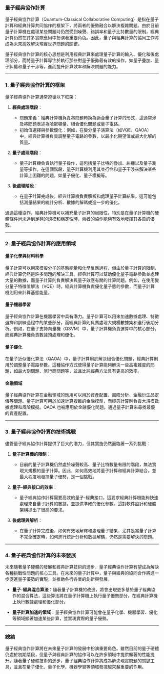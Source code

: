 ### 量子經典協作計算

量子經典協作計算（Quantum-Classical Collaborative Computing）是指在量子計算和經典計算共同協作的框架下，將兩者的優勢融合以解決複雜問題。由於目前量子計算機在處理某些問題時仍然受到噪聲、錯誤率和量子比特數量的限制，經典計算仍然在許多實際應用中扮演著重要角色。因此，量子與經典計算的協同工作將成為未來高效解決現實世界問題的關鍵。

量子經典協作計算的核心思想是利用經典計算來處理量子計算的輸入、優化和後處理部分，而將量子計算專注於執行那些對量子優勢最有效的操作，如量子疊加、量子糾纏和量子干涉等，進而提升計算效率和解決問題的能力。

---

### **1. 量子經典協作計算的框架**

量子經典協作計算通常遵循以下框架：

1. **經典處理階段**：
   - 問題定義：經典計算機負責將問題轉換為適合量子計算的形式，這通常涉及將問題表述為哈密頓量、組合優化問題或量子電路。
   - 初始值選擇與參數優化：例如，在變分量子演算法（如VQE、QAOA）中，經典計算機負責調整量子電路的參數，以最小化期望值或最大化解的質量。

2. **量子處理階段**：
   - 量子計算機負責執行量子操作，這包括量子比特的疊加、糾纏以及量子測量等操作。在這個階段，量子計算機利用其並行性和量子干涉來解決某些計算上困難的問題，如量子優化、量子模擬等。

3. **後處理階段**：
   - 在量子計算完成後，經典計算機負責解析和處理量子計算結果。這可能包括測量結果的統計分析、數據的解碼或進一步的優化。

通過這種協作，經典計算機可以補充量子計算的局限性，特別是在量子計算機的硬體條件尚未達到足夠的規模和穩定性時，兩者的協作能夠有效地發揮其各自的優勢。

---

### **2. 量子經典協作計算的應用領域**

#### **量子化學與材料科學**
量子計算可以用來模擬分子的基態能量和化學反應過程，但由於量子計算的限制，經典計算仍然是許多問題的解決工具。經典計算可以幫助優化量子電路參數並處理大量的數據，而量子計算則負責解決與量子效應有關的計算問題。例如，在使用變分量子特徵值解法（VQE）時，經典計算機負責優化量子態的參數，而量子計算機則用來計算基態能量。

#### **量子機器學習**
量子經典協作計算在機器學習中具有潛力。量子計算可以用來加速數據處理、特徵選擇和訓練過程中的某些部分，而經典計算則負責處理大規模數據集和進行後期分析。例如，在量子支持向量機（QSVM）中，量子計算機負責運算中的核心部分，而經典計算機負責數據預處理和優化。

#### **量子優化**
在量子近似優化算法（QAOA）中，量子計算用於解決組合優化問題，經典計算則用於調整量子電路參數。這種協作方式使得量子計算能夠解決一些高複雜度的問題，如最大割問題、旅行商問題等，並且比純經典方法具有更高的效率。

#### **金融領域**
量子經典協作計算在金融領域的應用可以用於資產配置、風險分析、金融衍生品定價等問題。量子計算可用於加速計算複雜的金融模型，而經典計算則負責大規模數據處理和風險模擬。QAOA 也被應用於金融優化問題，通過量子計算來尋找最優的資產配置。

---

### **3. 量子經典協作計算的技術挑戰**

儘管量子經典協作計算提供了巨大的潛力，但其實施仍然面臨著一系列挑戰：

1. **量子計算機的限制**：
   - 目前的量子計算機仍然處於噪聲較高、量子比特數量有限的階段，無法實現大規模的量子計算。因此，如何高效地將量子計算和經典計算結合，並最大程度地發揮量子優勢，是一個挑戰。

2. **量子-經典接口的效率**：
   - 量子經典協作計算需要高效的量子-經典接口，這要求經典計算機能夠快速處理來自量子計算的數據，並提供準確的優化參數。這對軟件設計和硬體架構提出了很高的要求。

3. **後處理與解析**：
   - 在量子計算完成後，如何有效地解釋和處理量子結果，尤其是當量子計算不完全確定時，如何進行統計分析和數據解碼，仍然是需要解決的問題。

---

### **4. 量子經典協作計算的未來發展**

未來隨著量子硬體的發展和經典計算技術的進步，量子經典協作計算有望成為解決各種挑戰性問題的核心工具。在未來的量子計算中，量子與經典的協同合作將進一步促進量子優勢的實現，並推動各行各業的創新與發展。

- **量子-經典混合算法**：隨著量子計算機的改進，將會出現更多基於量子經典協作的混合算法，這些算法將在量子計算機上執行量子優勢部分，在經典計算機上執行數據處理和優化部分。
  
- **量子計算加速的領域**：量子經典協作計算可能會在量子化學、機器學習、優化等領域顯著加速某些計算，並實現實際的量子優勢。

---

### **總結**

量子經典協作計算將在未來量子計算的發展中扮演重要角色。雖然目前的量子硬體仍處於初期階段，但量子與經典計算的協作可以在許多領域中提供顯著的性能提升。隨著量子硬體技術的進步，量子經典協作計算將成為解決現實問題的關鍵工具，並且在量子優化、量子化學、機器學習等領域發揮越來越重要的作用。